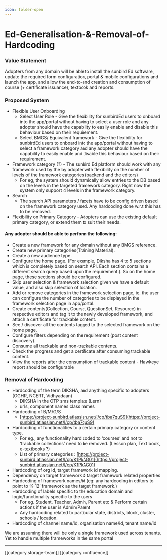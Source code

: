 ```yaml
---
icon: folder-open
---
```


# Ed-Generalisation-&-Removal-of-Hardcoding

### Value Statement

Adopters from any domain will be able to install the sunbird Ed software, update the required form configuration, portal & mobile configurations and launch the app, and allow the end-to-end creation and consumption of course (+ certificate issuance), textbook and reports.

### Proposed System

* Flexible User Onboarding
  * Select User Role - Give the flexibility for sunbirdEd users to onboard into the app/portal without having to select a user role and any adopter should have the capability to easily enable and disable this behaviour based on their requirement.
  * Select BMGS/ Equivalent framework - Give the flexibility for sunbirdEd users to onboard into the app/portal without having to select a framework category and any adopter should have the capability to easily enable and disable this behaviour based on their requirement.
* Framework category (?) - The sunbird Ed platform should work with any framework used by the by adopter with flexibility on the number of levels of the framework categories (backend and the editors)
  * For eg, the system should dynamically allow entries to the DB based on the levels in the targeted framework category. Right now the system only support 4 levels in the framework category.
* Search
  * The search API parameters / facets have to be config driven based on the framework category used. Any hardcoding done w.r.t this has to be removed.
* Flexibility on Primary Category - Adopters can use the existing default primary category, or extend them to suit their needs.

#### Any adopter should be able to perform the following:

* Create a new framework for any domain without any BMGS reference.
* Create new primary categories(Training Material).
* Create a new audience type.
* Configure the home page. (For example, Diksha has 4 to 5 sections which is completely based on search API. Each section contains a different search query based upon the requirement.). So on the home page, these sections should be configured.
* Skip user selection & framework selection given we have a default value, and also skip selection of location.
* Add or remove categories in the framework selection page, ie. the user can configure the number of categories to be displayed in the framework selection page in app/portal.
* Create contents(Collection, Course, QuestionSet, Resource) in respective editors and tag it to the newly developed framework, and attach a certificate for trackable content.
* See / discover all the contents tagged to the selected framework on the home page.
* Configure filters depending on the requirement (post content discovery).
* Consume all trackable and non-trackable contents.
* Check the progress and get a certificate after consuming trackable content.
* View the reports after the consumption of trackable content - Hawkeye report should be configurable

### Removal of Hardcoding

* Hardcoding of the term DIKSHA, and anything specific to adopters (OGHR, NCERT, Vidhyadaan)
  * DIKSHA in the OTP sms template (Lern)
  * urls, component names class names
* Hardcoding of B/M/G/S
  * [https://project-sunbird.atlassian.net/l/cp/tba7quS9](https://project-sunbird.atlassian.net/l/cp/tba7quS9)
* Hardcoding of functionalities to a certain primary category or content type.
  * For eg., any functionality hard coded to ‘courses’ and not to ‘trackable collections’ need to be removed. (Lesson plan, Text book, e-textbooks ?)
  * List of primary categories : [https://project-sunbird.atlassian.net/l/cp/K1PkAG01](https://project-sunbird.atlassian.net/l/cp/K1PkAG01)
* Hardcoding of org id, target framework id mapping.
* Dependency on target framework & target framework related properties
* Hardcoding of framework names/id (eg: any hardcoding in editors to point to ‘K-12’ framework as the target framework.)
* Hardcoding of labels specific to the education domain and logic/functionality specific to the users
  * For eg. Student, Teacher, Admin, Parent etc & Perform certain actions if the user is Admin/Parent
  * Any hardcoding related to particular state, districts, block, cluster, schools / location.
* Hardcoding of channel name/id, organisation name/id, tenant name/id

We are assuming there will be only a single framework used across tenants. Yet to handle multiple frameworks in the same portal

***

\[\[category.storage-team]] \[\[category.confluence]]
